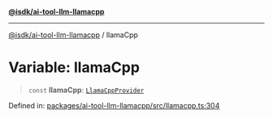 [**@isdk/ai-tool-llm-llamacpp**](../README.md)

***

[@isdk/ai-tool-llm-llamacpp](../globals.md) / llamaCpp

# Variable: llamaCpp

> `const` **llamaCpp**: [`LlamaCppProvider`](../classes/LlamaCppProvider.md)

Defined in: [packages/ai-tool-llm-llamacpp/src/llamacpp.ts:304](https://github.com/isdk/ai-tool-llm-llamacpp.js/blob/b3c6428c9dc34d63fcfc676dacdbb58e0dab6ec2/src/llamacpp.ts#L304)
